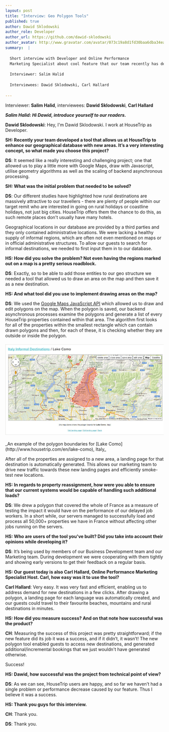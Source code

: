 ```yaml
---
layout: post
title: "Interview: Geo Polygon Tools"
published: true
author: Dawid Sklodowski
author_role: Developer
author_url: https://github.com/dawid-sklodowski
author_avatar: http://www.gravatar.com/avatar/073c19a8d1fd30baa6dba34eaa55fe90.png
summary:  |

  Short interview with Developer and Online Performance
  Marketing Specialist about cool feature that our team recently has delivered.

  Interviewer: Salim Halid

  Interviewees: Dawid Sklodowski, Carl Hallard

---
```


  Interviewer: **Salim Halid**, interviewees: **Dawid Sklodowski**, **Carl Hallard**

___Salim Halid: Hi Dawid, introduce yourself to our readers.___

**Dawid Sklodowski**: Hey, I'm Dawid Sklodowski. I work at HouseTrip as Developer.

__SH: Recently your team developed a tool that allows us at HouseTrip to enhance our
geographical database with new areas. It’s a very interesting concept, so what made
you choose this project?__

**DS**: It seemed like a really interesting and challenging project; one that allowed us to
play a little more with Google Maps, draw with Javascript, utilise geometry algorithms
as well as the scaling of backend asynchronous processing.

__SH: What was the initial problem that needed to be solved?__

**DS**: Our different studies have highlighted how rural destinations are massively attractive
to our travellers - there are plenty of people within our target remit who are interested
in going on rural holidays or coastline holidays, not just big cities. HouseTrip offers
them the chance to do this, as such remote places don't usually have many hotels.

Geographical locations in our database are provided by a third parties and they only
contained administrative locations. We were lacking a healthy supply of informal regions,
which are often not even mentioned on maps or in official administrative structures.
To allow our guests to search for informal destinations, we needed to first input them
in to our database.

__HS: How did you solve the problem? Not even having the regions marked out on a map is a
pretty serious roadblock.__

**DS**: Exactly, so to be able to add those entities to our geo structure we needed a tool that
allowed us to draw an area on the map and then save it as a new destination.

__HS: And what tool did you use to implement drawing areas on the map?__

**DS**: We used the [Google Maps JavaScript API](http://developers.google.com/maps/documentation/javascript/)
which allowed us to draw and edit polygons on the map. When the polygon is saved,
our backend asynchronous processes examine the polygons and generate a list of every
HouseTrip properties contained within that area. The algorithm first looks for all of
the properties within the smallest rectangle which can contain drawn polygons and then,
for each of these, it is checking whether they are outside or inside the polygon.

<img src="/images/2013-10-01/lake-como.jpg" class="center-image" title="Lake Como" alt="Lake Como"/>
_An example of the polygon boundaries for [Lake Como](http://www.housetrip.com/en/lake-como), Italy_

After all of the properties are assigned to a new area, a landing page for that
destination is automatically generated. This allows our marketing team to drive
new traffic towards these new landing pages and efficiently smoke-test new locations.

__HS: In regards to property reassignment, how were you able to ensure that our current systems would be capable of handling such additional loads?__

**DS**: We drew a polygon that covered the whole of France as a measure of testing the impact
it would have on the performance of our delayed job workers. In a short while,
our servers managed to successfully load and process all 50,000+ properties we have
in France without affecting other jobs running on the servers.

__HS: Who are users of the tool you've built? Did you take into account their opinions
while developing it?__

**DS**: It’s being used by members of our Business Development team and our Marketing team.
During development we were cooperating with them tightly and showing early versions
to get their feedback on a regular basis.

__HS: Our guest today is also Carl Hallard, Online Performance Marketing Specialist
Host. Carl, how easy was it to use the tool?__

**Carl Hallard**: Very easy. It was very fast and efficient, enabling us to address demand for new
destinations in a few clicks. After drawing a polygon, a landing page for each
language was automatically created, and our guests could travel to their favourite
beaches, mountains and rural destinations in minutes.

__HS: How did you measure success? And on that note how successful was the product?__

**CH**: Measuring the success of this project was pretty straightforward; if the new
feature did its job it was a success, and if it didn’t, it wasn’t! The new polygon
tool enabled guests to access new destinations, and generated additional/incremental
bookings that we just wouldn't have generated otherwise.

Success!

__HS: Dawid, how successful was the project from technical point of view?__

**DS**: As we can see, HouseTrip users are happy, and so far we haven’t had a single
problem or performance decrease caused by our feature. Thus I believe it
was a success.

__HS: Thank you guys for this interview.__

**CH**: Thank you.

**DS**: Thank you.

<style type="text/css">
  .center-image {
    display:    block;
    margin:     1.4em auto !important;
    width:      670px;
    height:     auto;
  }
</style>
